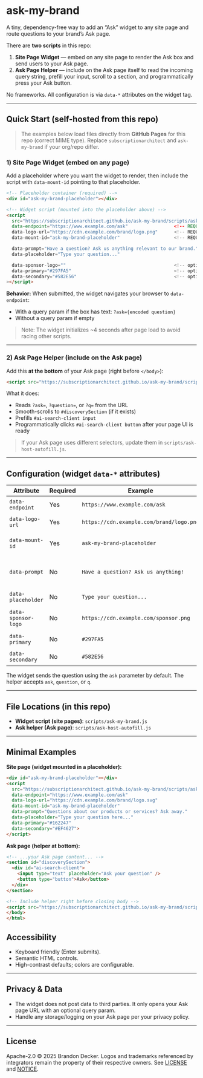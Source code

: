 # ask-my-brand

A tiny, dependency-free way to add an “Ask” widget to any site page and route questions to your brand’s Ask page.

There are **two scripts** in this repo:

1. **Site Page Widget** — embed on any site page to render the Ask box and send users to your Ask page.
2. **Ask Page Helper** — include on the Ask page itself to read the incoming query string, prefill your input, scroll to a section, and programmatically press your Ask button.

No frameworks. All configuration is via `data-*` attributes on the widget tag.

---

## Quick Start (self-hosted from this repo)

> The examples below load files directly from **GitHub Pages** for this repo (correct MIME type).
> Replace `subscriptionarchitect` and `ask-my-brand` if your org/repo differ.

### 1) Site Page Widget (embed on any page)

Add a placeholder where you want the widget to render, then include the script with `data-mount-id` pointing to that placeholder.

```html
<!-- Placeholder container (required) -->
<div id="ask-my-brand-placeholder"></div>

<!-- Widget script (mounted into the placeholder above) -->
<script
  src="https://subscriptionarchitect.github.io/ask-my-brand/scripts/ask-my-brand.js"
  data-endpoint="https://www.example.com/ask"                 <!-- REQUIRED: your Ask page URL -->
  data-logo-url="https://cdn.example.com/brand/logo.png"      <!-- REQUIRED: your brand logo -->
  data-mount-id="ask-my-brand-placeholder"                    <!-- REQUIRED: ID of the placeholder container -->

  data-prompt="Have a question? Ask us anything relevant to our brand."
  data-placeholder="Type your question..."

  data-sponsor-logo=""                                        <!-- optional -->
  data-primary="#297FA5"                                      <!-- optional -->
  data-secondary="#582E56"                                    <!-- optional -->
></script>
```

**Behavior:** When submitted, the widget navigates your browser to `data-endpoint`:

* With a query param if the box has text: `?ask={encoded question}`
* Without a query param if empty

> Note: The widget initializes ~4 seconds after page load to avoid racing other scripts.

---

### 2) Ask Page Helper (include on the Ask page)

Add this **at the bottom** of your Ask page (right before `</body>`):

```html
<script src="https://subscriptionarchitect.github.io/ask-my-brand/scripts/ask-host-autofill.js"></script>
```

What it does:

* Reads `?ask=`, `?question=`, or `?q=` from the URL
* Smooth-scrolls to `#discoverySection` (if it exists)
* Prefills `#ai-search-client input`
* Programmatically clicks `#ai-search-client button` after your page UI is ready

> If your Ask page uses different selectors, update them in `scripts/ask-host-autofill.js`.

---

## Configuration (widget `data-*` attributes)

| Attribute           | Required | Example                                  | Notes                                                                  |
| ------------------- | -------- | ---------------------------------------- | ---------------------------------------------------------------------- |
| `data-endpoint`     | Yes      | `https://www.example.com/ask`            | Absolute URL to your Ask destination page.                             |
| `data-logo-url`     | Yes      | `https://cdn.example.com/brand/logo.png` | Brand logo shown in the widget header.                                 |
| `data-mount-id`     | Yes      | `ask-my-brand-placeholder`               | **ID** of the placeholder element to mount into.                       |
| `data-prompt`       | No       | `Have a question? Ask us anything!`      | Short message in the widget body. If omitted, the body text is hidden. |
| `data-placeholder`  | No       | `Type your question...`                  | Input placeholder text.                                                |
| `data-sponsor-logo` | No       | `https://cdn.example.com/sponsor.png`    | Sponsor image in the footer. Leave blank to hide.                      |
| `data-primary`      | No       | `#297FA5`                                | Primary color for border/header/button.                                |
| `data-secondary`    | No       | `#582E56`                                | Secondary color used in body text accents.                             |

The widget sends the question using the `ask` parameter by default. The helper accepts `ask`, `question`, or `q`.

---

## File Locations (in this repo)

* **Widget script (site pages)**: `scripts/ask-my-brand.js`
* **Ask helper (Ask page)**: `scripts/ask-host-autofill.js`

---

## Minimal Examples

**Site page (widget mounted in a placeholder):**

```html
<div id="ask-my-brand-placeholder"></div>
<script
  src="https://subscriptionarchitect.github.io/ask-my-brand/scripts/ask-my-brand.js"
  data-endpoint="https://www.example.com/ask"
  data-logo-url="https://cdn.example.com/brand/logo.svg"
  data-mount-id="ask-my-brand-placeholder"
  data-prompt="Questions about our products or services? Ask away."
  data-placeholder="Type your question here..."
  data-primary="#162247"
  data-secondary="#EF4627">
</script>
```

**Ask page (helper at bottom):**

```html
<!-- ...your Ask page content... -->
<section id="discoverySection">
  <div id="ai-search-client">
    <input type="text" placeholder="Ask your question" />
    <button type="button">Ask</button>
  </div>
</section>

<!-- Include helper right before closing body -->
<script src="https://subscriptionarchitect.github.io/ask-my-brand/scripts/ask-host-autofill.js"></script>
</body>
</html>
```

## Accessibility

* Keyboard friendly (Enter submits).
* Semantic HTML controls.
* High-contrast defaults; colors are configurable.

---

## Privacy & Data

* The widget does not post data to third parties. It only opens your Ask page URL with an optional query param.
* Handle any storage/logging on your Ask page per your privacy policy.

---

## License

Apache-2.0 © 2025 Brandon Decker.
Logos and trademarks referenced by integrators remain the property of their respective owners. See [LICENSE](./LICENSE) and [NOTICE](./NOTICE).
